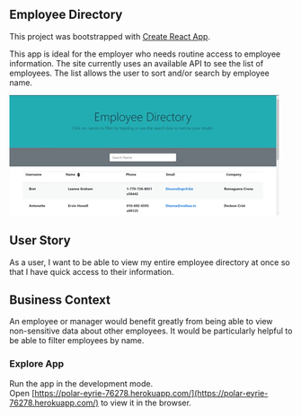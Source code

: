 ## Employee Directory

This project was bootstrapped with [Create React App](https://github.com/facebook/create-react-app).

This app is ideal for the employer who needs routine access to employee information.  The site currently uses an available API to see the list of employees.  The list allows the user to sort and/or search by employee name.  

![Employee Directory](public/EmployeeDirectoryDemo.gif)  

## User Story

As a user, I want to be able to view my entire employee directory at once so that I have quick access to their information.

## Business Context
An employee or manager would benefit greatly from being able to view non-sensitive data about other employees. It would be particularly helpful to be able to filter employees by name.

### Explore App

Run the app in the development mode.<br />
Open [https://polar-eyrie-76278.herokuapp.com/](https://polar-eyrie-76278.herokuapp.com/) to view it in the browser.

